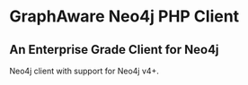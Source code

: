 # GraphAware Neo4j PHP Client

## An Enterprise Grade Client for Neo4j

Neo4j client with support for Neo4j v4+.
